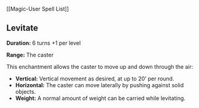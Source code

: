 [[Magic-User Spell List]]

## Levitate

**Duration:** 6 turns +1 per level

**Range:** The caster

This enchantment allows the caster to move up and down through the air:

- **Vertical:** Vertical movement as desired, at up to 20’ per round.
- **Horizontal:** The caster can move laterally by pushing against solid objects.
- **Weight:** A normal amount of weight can be carried while levitating.